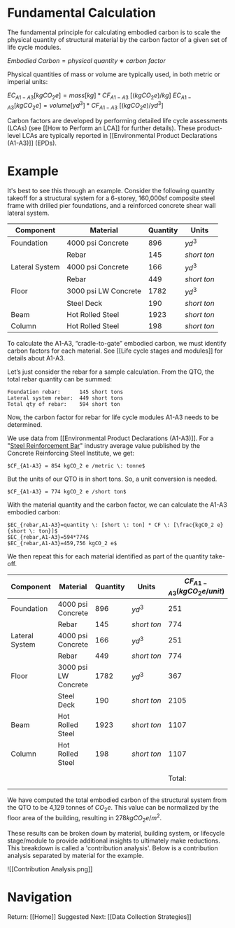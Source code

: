 # Fundamental Calculation
The fundamental principle for calculating embodied carbon is to scale the physical quantity of structural material by the carbon factor of a given set of life cycle modules.

$Embodied \: Carbon = physical \: quantity ∗ carbon \: factor$

Physical quantities of mass or volume are typically used, in both metric or imperial units:

$EC_{A1-A3} [kgCO_2 e]=mass [kg] * CF_{A1-A3} \: [(kgCO_2 e)/kg]$
$EC_{A1-A3} [kgCO_2 e]=volume [yd^3] * CF_{A1-A3} \: [(kgCO_2 e)/yd^3]$

Carbon factors are developed by performing detailed life cycle assessments (LCAs) (see [[How to Perform an LCA]] for further details). These product-level LCAs are typically reported in [[Environmental Product Declarations (A1-A3)]] (EPDs).

# Example
It's best to see this through an example. Consider the following quantity takeoff for a structural system for a 6-storey, 160,000sf composite steel frame with drilled pier foundations, and a reinforced concrete shear wall lateral system.

| Component      | Material             | Quantity | Units          |
| -------------- | -------------------- | -------- | -------------- |
| Foundation     | 4000 psi Concrete    | 896      | $yd^3$         |
|                | Rebar                | 145      | $short \: ton$ |
| Lateral System | 4000 psi Concrete    | 166      | $yd^3$         |
|                | Rebar                | 449      | $short \: ton$ |
| Floor          | 3000 psi LW Concrete | 1782     | $yd^3$         |
|                | Steel Deck           | 190      | $short \: ton$ |
| Beam           | Hot Rolled Steel     | 1923     | $short \: ton$ |
| Column         | Hot Rolled Steel     | 198      | $short \: ton$ |
To calculate the A1-A3, “cradle-to-gate” embodied carbon, we must identify carbon factors for each material. See [[Life cycle stages and modules]] for details about A1-A3.

Let’s just consider the rebar for a sample calculation. From the QTO, the total rebar quantity can be summed:

	Foundation rebar:      145 short tons
	Lateral system rebar:  449 short tons
	Total qty of rebar:    594 short ton

Now, the carbon factor for rebar for life cycle modules A1-A3 needs to be determined.

We use data from [[Environmental Product Declarations (A1-A3)]]. For a "[Steel Reinforcement Bar](https://www.crsi.org/wp-content/uploads/CRSI_Industry-Wide_EPD_Sep2022.pdf)" industry average value published by the Concrete Reinforcing Steel Institute, we get:

	$CF_{A1-A3} = 854 kgCO_2 e /metric \: tonne$

But the units of our QTO is in short tons. So, a unit conversion is needed.

	$CF_{A1-A3} = 774 kgCO_2 e /short ton$

With the material quantity and the carbon factor, we can calculate the A1-A3 embodied carbon:

	$EC_{rebar,A1-A3}=quantity \: [short \: ton] * CF \: [\frac{kgCO_2 e}{short \: ton}]$
	$EC_{rebar,A1-A3}=594*774$
	$EC_{rebar,A1-A3}=459,756 kgCO_2 e$

We then repeat this for each material identified as part of the quantity take-off.

| Component      | Material             | Quantity | Units          | $CF_{A1-A3}$$(kgCO_2 e/unit)$ | $EC_{A1-A3}$ $(kgCO_2 e)$ |
| -------------- | -------------------- | -------- | -------------- | ----------------------------- | ------------------------- |
| Foundation     | 4000 psi Concrete    | 896      | $yd^3$         | 251                           | 224,896                   |
|                | Rebar                | 145      | $short \: ton$ | 774                           | 112,230                   |
| Lateral System | 4000 psi Concrete    | 166      | $yd^3$         | 251                           | 41,666                    |
|                | Rebar                | 449      | $short \: ton$ | 774                           | 347,526                   |
| Floor          | 3000 psi LW Concrete | 1782     | $yd^3$         | 367                           | 654,994                   |
|                | Steel Deck           | 190      | $short \: ton$ | 2105                          | 399,950                   |
| Beam           | Hot Rolled Steel     | 1923     | $short \: ton$ | 1107                          | 2,128,761                 |
| Column         | Hot Rolled Steel     | 198      | $short \: ton$ | 1107                          | 219,186                   |
|                |                      |          |                | Total:                        | 4,129 tonnes              |
We have computed the total embodied carbon of the structural system from the QTO to be 4,129 tonnes of $CO_2 e$. This value can be normalized by the floor area of the building, resulting in $278 kgCO_2 e / m^2$. 

These results can be broken down by material, building system, or lifecycle stage/module to provide additional insights to ultimately make reductions. This breakdown is called a 'contribution analysis'. Below is a contribution analysis separated by material for the example.

![[Contribution Analysis.png]]
# Navigation
Return: [[Home]]
Suggested Next: [[Data Collection Strategies]]